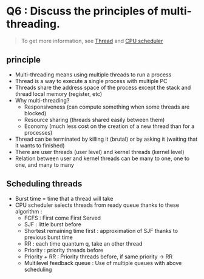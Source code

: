 # Q6 : Discuss the principles of multi-threading.

> To get more information, see [Thread](../Notion/Thread.md) and [CPU scheduler](../Notion/CPU%20scheduler.md)

## principle

- Multi-threading means using multiple threads to run a process
- Thread is a way to execute a single process with multiple PC
- Threads share the address space of the process except the stack and thread local memory (register, etc)
- Why multi-threading?
	- Responsiveness (can compute something when some threads are blocked)
	- Resource sharing (threads shared easily between them)
	- Economy (much less cost on the creation of a new thread than for a processes)
- Thread can be terminated by killing it (brutal) or by asking it (waiting that it wants to finished)
- There are user threads (user level) and kernel threads (kernel level)
- Relation between user and kernel threads can be many to one, one to one, and many to many

## Scheduling threads

- Burst time = time that a thread will take
- CPU scheduler selects threads from ready queue thanks to these algorithm :
	- FCFS : First come First Served
	- SJF : little burst before
	- Shortest remaining time first : approximation of SJF thanks to previous burst time
	- RR : each time quantum q, take an other thread
	- Priority : priority threads before
	- Priority + RR : Priority threads before, if same priority $\rightarrow$ RR
	- Multilevel feedback queue : Use of multiple queues with above scheduling